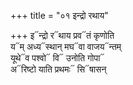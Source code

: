 +++
title = "०१ इन्द्रो रथाय"

+++
इ᳓न्द्रो र᳓थाय प्रव᳓तं कृणोति  
य᳓म् अध्य᳓स्थान् मघ᳓वा वाजय᳓न्तम्  
यूथे᳓व पश्वो᳓ वि᳓ उनोति गोपा᳓  
अ᳓रिष्टो याति प्रथमः᳓ सि᳓षासन्
